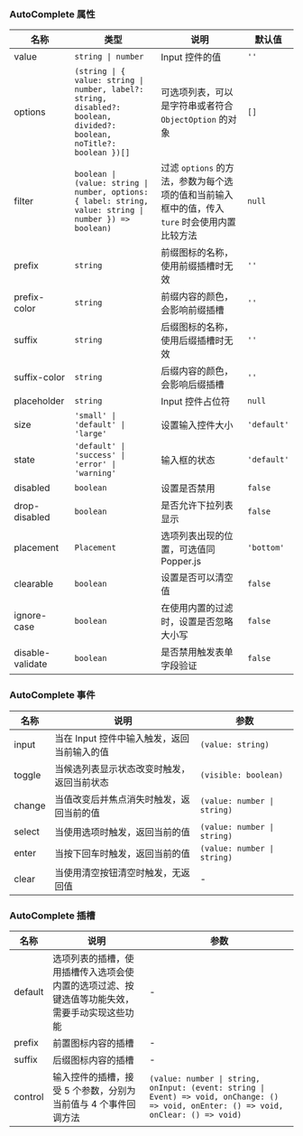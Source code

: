 ### AutoComplete 属性

| 名称         | 类型              | 说明                                                                                       | 默认值    |
| ------------ | ----------------- | ------------------------------------------------------------------------------------------ | --------- |
| value        | `string \| number`  | Input 控件的值                                                                             | `''`        |
| options      | `(string \| { value: string \| number, label?: string, disabled?: boolean, divided?: boolean, noTitle?: boolean })[]`             | 可选项列表，可以是字符串或者符合 `ObjectOption` 的对象                      | `[]`        |
| filter       | `boolean \| (value: string \| number, options: { label: string, value: string \| number }) => boolean)` | 过滤 `options` 的方法，参数为每个选项的值和当前输入框中的值，传入 `ture` 时会使用内置比较方法 | `null`      |
| prefix       | `string`            | 前缀图标的名称，使用前缀插槽时无效                                                         | `''`        |
| prefix-color | `string`            | 前缀内容的颜色，会影响前缀插槽                                                             | `''`        |
| suffix       | `string`            | 后缀图标的名称，使用后缀插槽时无效                                                         | `''`        |
| suffix-color | `string`            | 后缀内容的颜色，会影响后缀插槽                                                             | `''`        |
| placeholder  | `string`            | Input 控件占位符                                                                           | `null`      |
| size         | `'small' \| 'default' \| 'large'`            | 设置输入控件大小                                       | `'default'` |
| state        | `'default' \| 'success' \| 'error' \| 'warning'`            | 输入框的状态                            | `'default'` |
| disabled     | `boolean`           | 设置是否禁用                                                                                   | `false`     |
| drop-disabled     | `boolean`           | 是否允许下拉列表显示                                                                           | `false`      |
| placement    | `Placement`            | 选项列表出现的位置，可选值同 Popper.js                                                     | `'bottom'`  |
| clearable    | `boolean`           | 设置是否可以清空值                                                                         | `false`     |
| ignore-case  | `boolean`           | 在使用内置的过滤时，设置是否忽略大小写                                                     | `false`     |
| disable-validate | `boolean`                           | 是否禁用触发表单字段验证                                                         | `false`                 |

### AutoComplete 事件

| 名称      | 说明                                        | 参数    |
| --------- | ------------------------------------------- | ------- |
| input  | 当在 Input 控件中输入触发，返回当前输入的值 | `(value: string)`   |
| toggle | 当候选列表显示状态改变时触发，返回当前状态  | `(visible: boolean)` |
| change | 当值改变后并焦点消失时触发，返回当前的值    | `(value: number \| string)`   |
| select | 当使用选项时触发，返回当前的值              | `(value: number \| string)`   |
| enter  | 当按下回车时触发，返回当前的值              | `(value: number \| string)`   |
| clear  | 当使用清空按钮清空时触发，无返回值          | -       |

### AutoComplete 插槽

| 名称    | 说明                                | 参数  |
| ------- | --------------------------------------------------------------------------------------------------------------------------------------------------------------------------------------- | --- |
| default | 选项列表的插槽，使用插槽传入选项会使内置的选项过滤、按键选值等功能失效，需要手动实现这些功能                                                                                            | - |
| prefix | 前置图标内容的插槽 | - |
| suffix | 后缀图标内容的插槽 | - |
| control | 输入控件的插槽，接受 5 个参数，分别为当前值与 4 个事件回调方法 | `(value: number \| string, onInput: (event: string \| Event) => void, onChange: () => void, onEnter: () => void, onClear: () => void)` |
